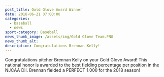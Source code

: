 ```yaml
---
post_title: Gold Glove Award Winner
date: 2018-06-21 07:00:00
categories:
  - baseball
  - news
sport-category: Baseball
news_thumb_image: /assets/img/Gold Glove Team.PNG
news_thumb_alt:
description: Congratulations Brennan Kelly!
---
```


Congratulations pitcher Brennan Kelly on your Gold Glove Award! This national honor is awarded to the best fielding percentage per position in the NJCAA DII. Brennan fielded a PERFECT 1.000 for the 2018 season!
